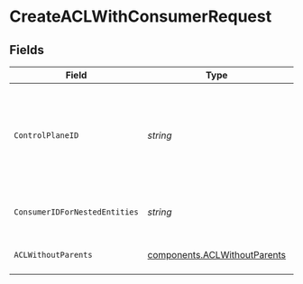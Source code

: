 # CreateACLWithConsumerRequest


## Fields

| Field                                                                             | Type                                                                              | Required                                                                          | Description                                                                       | Example                                                                           |
| --------------------------------------------------------------------------------- | --------------------------------------------------------------------------------- | --------------------------------------------------------------------------------- | --------------------------------------------------------------------------------- | --------------------------------------------------------------------------------- |
| `ControlPlaneID`                                                                  | *string*                                                                          | :heavy_check_mark:                                                                | The UUID of your control plane. This variable is available in the Konnect manager | 9524ec7d-36d9-465d-a8c5-83a3c9390458                                              |
| `ConsumerIDForNestedEntities`                                                     | *string*                                                                          | :heavy_check_mark:                                                                | Consumer ID for nested entities                                                   | f28acbfa-c866-4587-b688-0208ac24df21                                              |
| `ACLWithoutParents`                                                               | [components.ACLWithoutParents](../../models/components/aclwithoutparents.md)      | :heavy_check_mark:                                                                | Description of new ACL for creation                                               |                                                                                   |